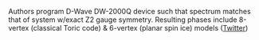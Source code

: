 
Authors program D-Wave DW-2000Q device such that spectrum matches that of system w/exact Z2 gauge symmetry. Resulting phases include 8-vertex (classical Toric code) & 6-vertex (planar spin ice) models ([Twitter](https://twitter.com/JoshuahHeath/status/1307031707628040192))
